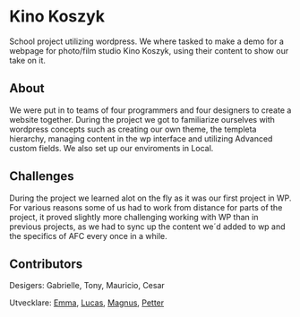 # Kino Koszyk

School project utilizing wordpress. We where tasked to make a demo for a webpage for photo/film studio Kino Koszyk, using their content to show our take on it. 

## About
We were put in to teams of four programmers and four designers to create a website together. During the project we got to familiarize ourselves with wordpress concepts such as creating our own theme, the templeta hierarchy, managing content in the wp interface and utilizing Advanced custom fields. We also set up our enviroments in Local. 

## Challenges
During the project we learned alot on the fly as it was our first project in WP. For various reasons some of us had to work from distance for parts of the project, it proved slightly more challenging working with WP than in previous projects, as we had to sync up the content we´d added to wp and the specifics of AFC every once in a while. 

## Contributors
Desigers: Gabrielle, Tony, Mauricio, Cesar

Utvecklare: [Emma](https://github.com/hedlundemma), [Lucas](https://github.com/jaken92/Cellmon95), [Magnus](https://github.com/MagnusVV), [Petter](https://github.com/jaken92)

